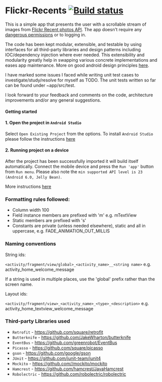 # Flickr-Recents [![Build status](https://build.appcenter.ms/v0.1/apps/b82df14e-7992-433c-9cbd-1b3d1c6e45ea/branches/master/badge)](https://appcenter.ms)

This is a simple app that presents the user with a scrollable stream of images from [Flickr Recent photos API](https://www.flickr.com/services/api/flickr.photos.getRecent.htm). The app doesn't require any [dangerous permissions](https://developer.android.com/training/permissions/requesting) or to logging in.

The code has been kept modular, extensible, and testable by using interfaces for all third-party libraries and design patterns including IOC/dependency injection where ever needed. This extensibility and modularity greatly help in swapping various concrete implementations and eases app maintenance. More on good android design principles [here](https://medium.com/elevate-by-lateral-view/design-principles-on-android-703c9387d6d7).

I have marked some issues I faced while writing unit test cases to investigate/study/resolve for myself as TODO. The unit tests written so far can be found under ~app/src/test.

I look forward to your feedback and comments on the code, architecture improvements and/or any general suggestions.

#### Getting started

#### 1. Open the project in `Android Studio`

Select `Open Existing Project` from the options. To install `Android Studio` please follow the instructions [here](https://developer.android.com/sdk/installing/studio.html)

#### 2. Running project on a device

After the project has been successfully imported it will build itself automatically.
Connect the mobile device and press the `Run 'app'` button from `Run menu`.
Please also note the `min supported API level is 23 (Android 6.0, Jelly Bean)`.

More instructions [here](https://developer.android.com/training/basics/firstapp/running-app.html)

### Formatting rules followed:
* Column width 100
* Field instance members are prefixed with 'm' e.g. mTextView
* Static members are prefixed with 's'
* Constants are private (unless needed elsewhere), static and all in uppercase, e.g. FADE_ANIMATION_OUT_MILLIS

### Naming conventions

String ids:

`<activity/fragment/view/global>_<activity_name>__<string name>` e.g. activity_home_welcome_message

If a string is used in multiple places, use the 'global' prefix rather than the screen name.

Layout ids:

`<activity/fragment/view>_<activity_name>_<type>_<description>` e.g. activity_home_textview_welcome_message

### Third-party Libraries used
* `Retrofit` - https://github.com/square/retrofit
* `Butterknife` - https://github.com/JakeWharton/butterknife
* `EventBus` - https://github.com/greenrobot/EventBus
* `Picasso` - https://github.com/square/picasso
* `gson` - https://github.com/google/gson
* `JUnit` - https://github.com/junit-team/junit4
* `Mockito` - https://github.com//mockito/mockito
* `Hamcrest` - https://github.com/hamcrest/JavaHamcrest
* `Robolectric` - https://github.com/robolectric/robolectric
